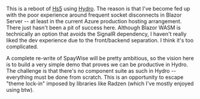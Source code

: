 This is a reboot of [Hs5](https://github.com/adamfoneil/Hs5) using [Hydro](https://usehydro.dev/). The reason is that I've become fed up with the poor experience around frequent socket disconnects in Blazor Server -- at least in the current Azure production hosting arrangement. There just hasn't been a pit of success here. Although Blazor WASM is technically an option that avoids the SignalR dependency, I haven't really liked the dev experience due to the front/backend separation. I think it's too complicated.

A complete re-write of SpayWise will be pretty ambitious, so the vision here is to build a very simple demo that proves we can be productive in Hydro. The challenge is that there's no component suite as such in Hydro -- everything must be done from scratch. This is an opportunity to escape "theme lock-in" imposed by libraries like Radzen (which I've mostly enjoyed using btw).
